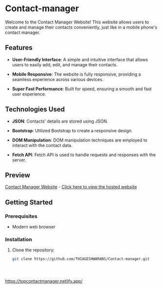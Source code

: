 # Contact-manager

Welcome to the Contact Manager Website! This website allows users to create and manage their contacts conveniently, just like in a mobile phone's contact manager.

## Features

- **User-Friendly Interface**: A simple and intuitive interface that allows users to easily add, edit, and manage their contacts.
  
- **Mobile Responsive**: The website is fully responsive, providing a seamless experience across various devices.

- **Super Fast Performance**: Built for speed, ensuring a smooth and fast user experience.

## Technologies Used

- **JSON**: Contacts' details are stored using JSON.
  
- **Bootstrap**: Utilized Bootstrap to create a responsive design.
  
- **DOM Manipulation**: DOM manipulation techniques are employed to interact with the contact data.

- **Fetch API**: Fetch API is used to handle requests and responses with the server.

## Preview

[Contact Manager Website](#) - [Click here to view the hosted website](#)

## Getting Started

### Prerequisites

- Modern web browser

### Installation

1. Clone the repository:
   ```sh
   git clone https://github.com/THIAGESHWARANS/Contact-manager.git





https://topcontactmanager.netlify.app/
